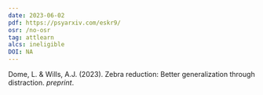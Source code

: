 ```yaml
---
date: 2023-06-02
pdf: https://psyarxiv.com/eskr9/
osr: /no-osr
tag: attlearn
alcs: ineligible
DOI: NA
---
```


Dome, L. & Wills, A.J. (2023). Zebra reduction: Better generalization through distraction. _preprint_.